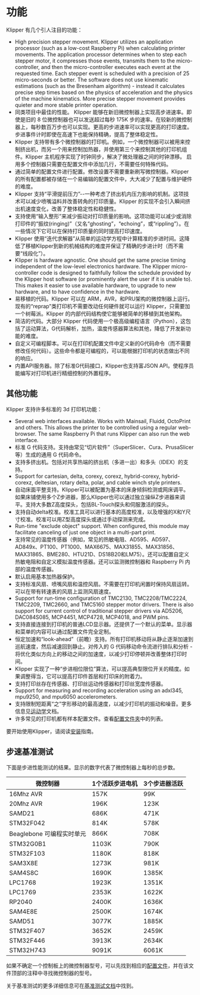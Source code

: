 # 功能

Klipper 有几个引人注目的功能：

* High precision stepper movement. Klipper utilizes an application processor (such as a low-cost Raspberry Pi) when calculating printer movements. The application processor determines when to step each stepper motor, it compresses those events, transmits them to the micro-controller, and then the micro-controller executes each event at the requested time. Each stepper event is scheduled with a precision of 25 micro-seconds or better. The software does not use kinematic estimations (such as the Bresenham algorithm) - instead it calculates precise step times based on the physics of acceleration and the physics of the machine kinematics. More precise stepper movement provides quieter and more stable printer operation.
* 同类项目中最佳的性能。 Klipper 能够在新旧微控制器上实现高步进速率。即使是旧的 8 位微控制器也可以发送超过每秒 175K 步的速率。在较新的微控制器上，每秒数百万步也可以实现。更高的步进速率可以实现更高的打印速度。步进事件计时即使在高速下也能保持精确，提高了整体稳定性。
* Klipper 支持带有多个微控制器的打印机。例如，一个微控制器可以被用来控制挤出机，而另一个用来控制加热器，并使用第三个来控制其他的打印机组件。Klipper 主机程序实现了时钟同步，解决了微处理器之间的时钟漂移。 启用多个控制器只需要在配置文件中添加几行，不需要任何特殊代码。
* 通过简单的配置文件进行配置。修改设置不需要重新刷写微控制器。Klipper 的所有配置都被存储在一个易编辑的配置文件中，大大减少了配置与维护硬件的难度。
* Klipper 支持“平滑提前压力”--一种考虑了挤出机内压力影响的机制。这项技术可以减少喷嘴溢料并改善转角的打印质量。Klipper 的实现不会引入瞬间挤出机速度变化，改善了整体稳定性和稳健性。
* 支持使用“输入整形”来减少振动对打印质量的影响。这项功能可以减少或消除打印件的“振纹(ringing)”（又名“ghosting”，“echoing”，或“rippling”）。在一些情况下它可以在保持打印质量的同时提高打印速度。
* Klipper 使用“迭代求解器”从简单的运动学方程中计算精准的步进时间。这降低了移植Klipper到新的机械结构的难度并保证了精确的步进计时（而不需要“线段化”）。
* Klipper is hardware agnostic. One should get the same precise timing independent of the low-level electronics hardware. The Klipper micro-controller code is designed to faithfully follow the schedule provided by the Klipper host software (or prominently alert the user if it is unable to). This makes it easier to use available hardware, to upgrade to new hardware, and to have confidence in the hardware.
* 易移植的代码。Klipper 可以在 ARM，AVR，和PRU架构的微控制器上运行。现有的“reprap”类打印机不需要改动任何硬件就可以运行 Klipper，只需要加一个树莓派。Klipper 的内部代码结构使它能够被简单的移植到其他架构。
* 简洁的代码。大部分 Klipper 代码使用一个极高级编程语言（Python），这包括了运动算法，G代码解析，加热，温度传感器算法和其他，降低了开发新功能的难度。
* 自定义可编程脚本。可以在打印机配置文件中定义新的G代码命令（而不需要修改任何代码）。这些命令都是可编程的，可以能根据打印机的状态做出不同的响应。
* 内置API服务器。除了标准G代码接口，Klipper也支持富JSON API。使程序员能编写对打印机进行精细控制的外置程序。

## 其他功能

Klipper 支持许多标准的 3d 打印机功能：

* Several web interfaces available. Works with Mainsail, Fluidd, OctoPrint and others. This allows the printer to be controlled using a regular web-browser. The same Raspberry Pi that runs Klipper can also run the web interface.
* 标准 G 代码支持。支持由常见“切片软件”（SuperSlicer、Cura、PrusaSlicer 等）生成的通用 G 代码命令。
* 支持多挤出机。包括对共享热端的挤出机（多进一出）和多头（IDEX）的支持。
* Support for cartesian, delta, corexy, corexz, hybrid-corexy, hybrid-corexz, deltesian, rotary delta, polar, and cable winch style printers.
* 自动床面平整支持。Klipper可以被配置为基本的床身倾斜检测或网床调平。如果床铺使用多个Z步进器，那么Klipper也可以通过独立操纵Z步进器来调平。支持大多数Z高度探头，包括BL-Touch探头和伺服激活的探头。
* 支持自动delta校准。校准工具可以进行基本的高度校准，以及增强的X和Y尺寸校准。校准可以用Z型高度探头或通过手动探测来完成。
* Run-time "exclude object" support. When configured, this module may facilitate canceling of just one object in a multi-part print.
* 支持常见的温度传感器（例如，常见的热敏电阻、AD595、AD597、AD849x、PT100、PT1000、MAX6675、MAX31855、MAX31856、MAX31865、BME280、HTU21D、DS18B20和LM75）。还可以配置自定义热敏电阻和自定义模拟温度传感器。还可以监测微控制器和 Raspberry Pi 内部的温度传感器。
* 默认启用基本加热器保护。
* 支持标准风扇、喷嘴风扇和温控风扇。不需要在打印机闲置时保持风扇运转。可以在带有转速表的风扇上监测风扇速度。
* Support for run-time configuration of TMC2130, TMC2208/TMC2224, TMC2209, TMC2660, and TMC5160 stepper motor drivers. There is also support for current control of traditional stepper drivers via AD5206, DAC084S085, MCP4451, MCP4728, MCP4018, and PWM pins.
* 支持直接连接到打印机的普通LCD显示器。还提供了一个默认的菜单。显示器和菜单的内容可以通过配置文件完全定制。
* 恒定加速和“look-ahead”（前瞻）支持。所有打印机移动将从静止逐渐加速到巡航速度，然后减速回到静止。对传入的 G 代码移动命令流进行排队和分析 - 将优化类似方向上的移动之间的加速度，以减少打印停顿并改善整体打印时间。
* Klipper 实现了一种“步进相位限位”算法，可以提高典型限位开关的精度。如果调整得当，它可以提高打印件首层和打印床的附着力。
* 支持打印丝存在传感器、打印丝运动传感器和打印丝宽度传感器。
* Support for measuring and recording acceleration using an adxl345, mpu9250, and mpu6050 accelerometers.
* 支持限制短距离“之”字形移动的最高速度，以减少打印机的振动和噪音。更多信息见[运动学](Kinematics.md)文档。
* 许多常见的打印机都有样本配置文件。查看[配置文件夹](../config/)中的列表。

要开始使用Klipper，请阅读[安装](Installation.md)指南。

## 步速基准测试

下面是步进性能测试的结果。显示的数字代表了微控制器上每秒的总步数。

| 微控制器 | 1个活跃步进电机 | 3个步进器活跃 |
| --- | --- | --- |
| 16Mhz AVR | 157K | 99K |
| 20Mhz AVR | 196K | 123K |
| SAMD21 | 686K | 471K |
| STM32F042 | 814K | 578K |
| Beaglebone 可编程实时单元 | 866K | 708K |
| STM32G0B1 | 1103K | 790K |
| STM32F103 | 1180K | 818K |
| SAM3X8E | 1273K | 981K |
| SAM4S8C | 1690K | 1385K |
| LPC1768 | 1923K | 1351K |
| LPC1769 | 2353K | 1622K |
| RP2040 | 2400K | 1636K |
| SAM4E8E | 2500K | 1674K |
| SAMD51 | 3077K | 1885K |
| STM32F407 | 3652K | 2459K |
| STM32F446 | 3913K | 2634K |
| STM32H743 | 9091K | 6061K |

如果不确定一个控制板上的微控制器型号，可以先找到相应的[配置文件](../config/)，并在该文件顶部的注释中寻找微控制器的型号。

关于基准测试的更多详细信息可在[基准测试文档](Benchmarks.md)中找到。
